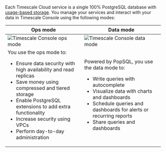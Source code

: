 Each Timescale Cloud  service is a single 100% PostgreSQL database with [usage-based storage][how-plans-work]. You
manage your services and interact with your data in Timescale Console using the following modes:

<table class="tg"><thead>
  <tr>
    <th align="center">Ops mode</th>
    <th align="center">Data mode</th>
  </tr></thead>
<tbody>
  <tr>
    <td >
    <img class="main-content__illustration"
    src="https://assets.timescale.com/docs/images/ops-mode-overview.png"
    alt="Timescale Console ops mode"/>
</td>
    <td >
    <img class="main-content__illustration"
    src="https://assets.timescale.com/docs/images/data-mode-overview.png"
    alt="Timescale Console data mode"/>
</td>

  </tr>
  <tr>
    <td >
You use the ops mode to:
<ul>
<li>Ensure data security with high availability and read replicas</li>
<li>Save money using compressed and tiered storage</li>
<li>Enable PostgreSQL extensions to add extra functionality</li>
<li>Increase security using VPCs </li>
<li>Perform day-to-day administration</li> 
</ul>
</td>
    <td >
Powered by PopSQL, you use the data mode to:
<ul>
<li>Write queries with autocomplete</li> 
<li>Visualize data with charts and dashboards</li> 
<li>Schedule queries and dashboards for alerts or recurring reports</li> 
<li>Share queries and dashboards</li>
</ul>
</td>
  </tr>
</tbody>
</table>

[how-plans-work]: /about/:currentVersion:/pricing-and-account-management/#how-plans-work
